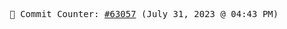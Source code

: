<p align="center">
    <samp>
        📮 Commit Counter: <a href="https://github.com/Javascript-void0/Javascript-void0/commits/main">#63057</a> (July 31, 2023 @ 04:43 PM)
    </samp>
</p>